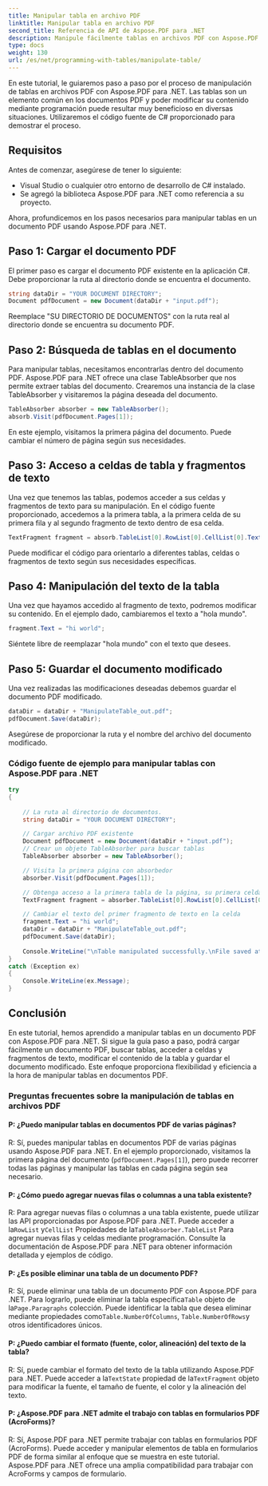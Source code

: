 ```yaml
---
title: Manipular tabla en archivo PDF
linktitle: Manipular tabla en archivo PDF
second_title: Referencia de API de Aspose.PDF para .NET
description: Manipule fácilmente tablas en archivos PDF con Aspose.PDF para .NET.
type: docs
weight: 130
url: /es/net/programming-with-tables/manipulate-table/
---
```

En este tutorial, le guiaremos paso a paso por el proceso de manipulación de tablas en archivos PDF con Aspose.PDF para .NET. Las tablas son un elemento común en los documentos PDF y poder modificar su contenido mediante programación puede resultar muy beneficioso en diversas situaciones. Utilizaremos el código fuente de C# proporcionado para demostrar el proceso.

## Requisitos

Antes de comenzar, asegúrese de tener lo siguiente:

- Visual Studio o cualquier otro entorno de desarrollo de C# instalado.
- Se agregó la biblioteca Aspose.PDF para .NET como referencia a su proyecto.

Ahora, profundicemos en los pasos necesarios para manipular tablas en un documento PDF usando Aspose.PDF para .NET.

## Paso 1: Cargar el documento PDF

El primer paso es cargar el documento PDF existente en la aplicación C#. Debe proporcionar la ruta al directorio donde se encuentra el documento.

```csharp
string dataDir = "YOUR DOCUMENT DIRECTORY";
Document pdfDocument = new Document(dataDir + "input.pdf");
```

Reemplace "SU DIRECTORIO DE DOCUMENTOS" con la ruta real al directorio donde se encuentra su documento PDF.

## Paso 2: Búsqueda de tablas en el documento

Para manipular tablas, necesitamos encontrarlas dentro del documento PDF. Aspose.PDF para .NET ofrece una clase TableAbsorber que nos permite extraer tablas del documento. Crearemos una instancia de la clase TableAbsorber y visitaremos la página deseada del documento.

```csharp
TableAbsorber absorber = new TableAbsorber();
absorb.Visit(pdfDocument.Pages[1]);
```

En este ejemplo, visitamos la primera página del documento. Puede cambiar el número de página según sus necesidades.

## Paso 3: Acceso a celdas de tabla y fragmentos de texto

Una vez que tenemos las tablas, podemos acceder a sus celdas y fragmentos de texto para su manipulación. En el código fuente proporcionado, accedemos a la primera tabla, a la primera celda de su primera fila y al segundo fragmento de texto dentro de esa celda.

```csharp
TextFragment fragment = absorb.TableList[0].RowList[0].CellList[0].TextFragments[1];
```

Puede modificar el código para orientarlo a diferentes tablas, celdas o fragmentos de texto según sus necesidades específicas.

## Paso 4: Manipulación del texto de la tabla

Una vez que hayamos accedido al fragmento de texto, podremos modificar su contenido. En el ejemplo dado, cambiaremos el texto a "hola mundo".

```csharp
fragment.Text = "hi world";
```

Siéntete libre de reemplazar "hola mundo" con el texto que desees.

## Paso 5: Guardar el documento modificado

Una vez realizadas las modificaciones deseadas debemos guardar el documento PDF modificado.

```csharp
dataDir = dataDir + "ManipulateTable_out.pdf";
pdfDocument.Save(dataDir);
```

Asegúrese de proporcionar la ruta y el nombre del archivo del documento modificado.


### Código fuente de ejemplo para manipular tablas con Aspose.PDF para .NET

```csharp
try
{
	
	// La ruta al directorio de documentos.
	string dataDir = "YOUR DOCUMENT DIRECTORY";

	// Cargar archivo PDF existente
	Document pdfDocument = new Document(dataDir + "input.pdf");
	// Crear un objeto TableAbsorber para buscar tablas
	TableAbsorber absorber = new TableAbsorber();

	// Visita la primera página con absorbedor
	absorber.Visit(pdfDocument.Pages[1]);

	// Obtenga acceso a la primera tabla de la página, su primera celda y fragmentos de texto que contiene
	TextFragment fragment = absorber.TableList[0].RowList[0].CellList[0].TextFragments[1];

	// Cambiar el texto del primer fragmento de texto en la celda
	fragment.Text = "hi world";
	dataDir = dataDir + "ManipulateTable_out.pdf";
	pdfDocument.Save(dataDir);
	
	Console.WriteLine("\nTable manipulated successfully.\nFile saved at " + dataDir);
}
catch (Exception ex)
{
	Console.WriteLine(ex.Message);
}
```

## Conclusión

En este tutorial, hemos aprendido a manipular tablas en un documento PDF con Aspose.PDF para .NET. Si sigue la guía paso a paso, podrá cargar fácilmente un documento PDF, buscar tablas, acceder a celdas y fragmentos de texto, modificar el contenido de la tabla y guardar el documento modificado. Este enfoque proporciona flexibilidad y eficiencia a la hora de manipular tablas en documentos PDF.

### Preguntas frecuentes sobre la manipulación de tablas en archivos PDF

#### P: ¿Puedo manipular tablas en documentos PDF de varias páginas?

R: Sí, puedes manipular tablas en documentos PDF de varias páginas usando Aspose.PDF para .NET. En el ejemplo proporcionado, visitamos la primera página del documento (`pdfDocument.Pages[1]`), pero puede recorrer todas las páginas y manipular las tablas en cada página según sea necesario.

#### P: ¿Cómo puedo agregar nuevas filas o columnas a una tabla existente?

 R: Para agregar nuevas filas o columnas a una tabla existente, puede utilizar las API proporcionadas por Aspose.PDF para .NET. Puede acceder a la`RowList` y`CellList` Propiedades de la`TableAbsorber.TableList` Para agregar nuevas filas y celdas mediante programación. Consulte la documentación de Aspose.PDF para .NET para obtener información detallada y ejemplos de código.

#### P: ¿Es posible eliminar una tabla de un documento PDF?

 R: Sí, puede eliminar una tabla de un documento PDF con Aspose.PDF para .NET. Para lograrlo, puede eliminar la tabla específica`Table` objeto de la`Page.Paragraphs` colección. Puede identificar la tabla que desea eliminar mediante propiedades como`Table.NumberOfColumns`, `Table.NumberOfRows`y otros identificadores únicos.

#### P: ¿Puedo cambiar el formato (fuente, color, alineación) del texto de la tabla?

 R: Sí, puede cambiar el formato del texto de la tabla utilizando Aspose.PDF para .NET. Puede acceder a la`TextState` propiedad de la`TextFragment` objeto para modificar la fuente, el tamaño de fuente, el color y la alineación del texto.

#### P: ¿Aspose.PDF para .NET admite el trabajo con tablas en formularios PDF (AcroForms)?

R: Sí, Aspose.PDF para .NET permite trabajar con tablas en formularios PDF (AcroForms). Puede acceder y manipular elementos de tabla en formularios PDF de forma similar al enfoque que se muestra en este tutorial. Aspose.PDF para .NET ofrece una amplia compatibilidad para trabajar con AcroForms y campos de formulario.